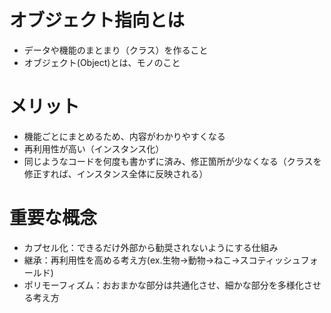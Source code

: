 # オブジェクト指向とは
- データや機能のまとまり（クラス）を作ること
- オブジェクト(Object)とは、モノのこと


# メリット
- 機能ごとにまとめるため、内容がわかりやすくなる
- 再利用性が高い（インスタンス化）
- 同じようなコードを何度も書かずに済み、修正箇所が少なくなる（クラスを修正すれば、インスタンス全体に反映される）


# 重要な概念
- カプセル化：できるだけ外部から勧奨されないようにする仕組み
- 継承：再利用性を高める考え方(ex.生物→動物→ねこ→スコティッシュフォールド)
- ポリモーフィズム：おおまかな部分は共通化させ、細かな部分を多様化させる考え方

 